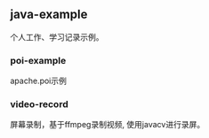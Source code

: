 ## java-example

个人工作、学习记录示例。

### poi-example

apache.poi示例

### video-record

屏幕录制，基于ffmpeg录制视频, 使用javacv进行录屏。